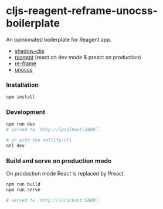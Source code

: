 # cljs-reagent-reframe-unocss-boilerplate

An opinionated boilerplate for Reagent app.

- [shadow-cljs](https://github.com/thheller/shadow-cljs)
- [reagent](https://github.com/reagent-project/reagent) (react on dev mode & preact on production)
- [re-frame](https://github.com/day8/re-frame)
- [unocss](https://github.com/unocss/unocss)

### Installation

```bash
npm install
```

### Development

```bash
npm run dev
# served to `http://localhost:5000`.

# or with the netlify-cli
ntl dev
```

### Build and serve on production mode

On production mode React is replaced by Preact

```bash
npm run build
npm run serve

# served to `http://localhost:5000`.
```
